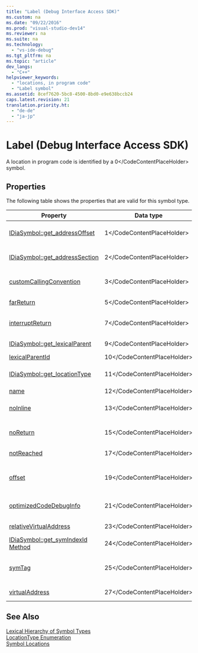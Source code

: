 ```yaml
---
title: "Label (Debug Interface Access SDK)"
ms.custom: na
ms.date: "09/22/2016"
ms.prod: "visual-studio-dev14"
ms.reviewer: na
ms.suite: na
ms.technology: 
  - "vs-ide-debug"
ms.tgt_pltfrm: na
ms.topic: "article"
dev_langs: 
  - "C++"
helpviewer_keywords: 
  - "locations, in program code"
  - "Label symbol"
ms.assetid: 8cef7620-5bc8-4500-8bd0-e9e638bccb24
caps.latest.revision: 21
translation.priority.ht: 
  - "de-de"
  - "ja-jp"
---
```

# Label (Debug Interface Access SDK)
A location in program code is identified by a <CodeContentPlaceHolder>0\</CodeContentPlaceHolder> symbol.  
  
## Properties  
 The following table shows the properties that are valid for this symbol type.  
  
|Property|Data type|Description|  
|--------------|---------------|-----------------|  
|[IDiaSymbol::get_addressOffset](../vs140/idiasymbol--get_addressoffset.md)|<CodeContentPlaceHolder>1\</CodeContentPlaceHolder>|Offset part of location; for details, see the [LocationType Enumeration](../vs140/locationtype.md).|  
|[IDiaSymbol::get_addressSection](../vs140/idiasymbol--get_addresssection.md)|<CodeContentPlaceHolder>2\</CodeContentPlaceHolder>|Section part of location; for details, see the [LocationType Enumeration](../vs140/locationtype.md).|  
|[customCallingConvention](../vs140/idiasymbol--get_customcallingconvention.md)|<CodeContentPlaceHolder>3\</CodeContentPlaceHolder>|<CodeContentPlaceHolder>4\</CodeContentPlaceHolder> if the label uses a custom calling convention.|  
|[farReturn](../vs140/idiasymbol--get_farreturn.md)|<CodeContentPlaceHolder>5\</CodeContentPlaceHolder>|<CodeContentPlaceHolder>6\</CodeContentPlaceHolder> if label performs a far return.|  
|[interruptReturn](../vs140/idiasymbol--get_interruptreturn.md)|<CodeContentPlaceHolder>7\</CodeContentPlaceHolder>|<CodeContentPlaceHolder>8\</CodeContentPlaceHolder> if label contains a return from interrupt.|  
|[IDiaSymbol::get_lexicalParent](../vs140/idiasymbol--get_lexicalparent.md)|<CodeContentPlaceHolder>9\</CodeContentPlaceHolder>|Symbol for the enclosing compiland, block, or function.|  
|[lexicalParentId](../vs140/idiasymbol--get_lexicalparentid.md)|<CodeContentPlaceHolder>10\</CodeContentPlaceHolder>|ID of the lexical parent symbol.|  
|[IDiaSymbol::get_locationType](../vs140/idiasymbol--get_locationtype.md)|<CodeContentPlaceHolder>11\</CodeContentPlaceHolder>|Labels have static locations; for details, see the [Symbol Locations](../vs140/symbol-locations.md) enumeration.|  
|[name](../vs140/idiasymbol--get_name.md)|<CodeContentPlaceHolder>12\</CodeContentPlaceHolder>|The label's name.|  
|[noInline](../vs140/idiasymbol--get_noinline.md)|<CodeContentPlaceHolder>13\</CodeContentPlaceHolder>|<CodeContentPlaceHolder>14\</CodeContentPlaceHolder> if the label was specified with the [noinline](../vs140/noinline.md) attribute.|  
|[noReturn](../vs140/idiasymbol--get_noreturn.md)|<CodeContentPlaceHolder>15\</CodeContentPlaceHolder>|<CodeContentPlaceHolder>16\</CodeContentPlaceHolder> if the label was specified with the [noreturn](../vs140/noreturn.md) attribute.|  
|[notReached](../vs140/idiasymbol--get_notreached.md)|<CodeContentPlaceHolder>17\</CodeContentPlaceHolder>|<CodeContentPlaceHolder>18\</CodeContentPlaceHolder> if the label is never called.|  
|[offset](../vs140/idiasymbol--get_offset.md)|<CodeContentPlaceHolder>19\</CodeContentPlaceHolder>|Offset of symbol in memory; for details, see the [LocationType Enumeration](../vs140/locationtype.md), <CodeContentPlaceHolder>20\</CodeContentPlaceHolder>.|  
|[optimizedCodeDebugInfo](../vs140/idiasymbol--get_optimizedcodedebuginfo.md)|<CodeContentPlaceHolder>21\</CodeContentPlaceHolder>|<CodeContentPlaceHolder>22\</CodeContentPlaceHolder> if the code has debug information for optimized code.|  
|[relativeVirtualAddress](../vs140/idiasymbol--get_relativevirtualaddress.md)|<CodeContentPlaceHolder>23\</CodeContentPlaceHolder>|Relative position of this label within its module.|  
|[IDiaSymbol::get_symIndexId Method](../vs140/idiasymbol--get_symindexid.md)|<CodeContentPlaceHolder>24\</CodeContentPlaceHolder>|Index ID of symbol.|  
|[symTag](../vs140/idiasymbol--get_symtag.md)|<CodeContentPlaceHolder>25\</CodeContentPlaceHolder>|Returns <CodeContentPlaceHolder>26\</CodeContentPlaceHolder> (one of the [SymTagEnum Enumeration](../vs140/symtagenum.md) values).|  
|[virtualAddress](../vs140/idiasymbol--get_virtualaddress.md)|<CodeContentPlaceHolder>27\</CodeContentPlaceHolder>|Position of this label within the executable image.|  
  
## See Also  
 [Lexical Hierarchy of Symbol Types](../vs140/lexical-hierarchy-of-symbol-types.md)   
 [LocationType Enumeration](../vs140/locationtype.md)   
 [Symbol Locations](../vs140/symbol-locations.md)